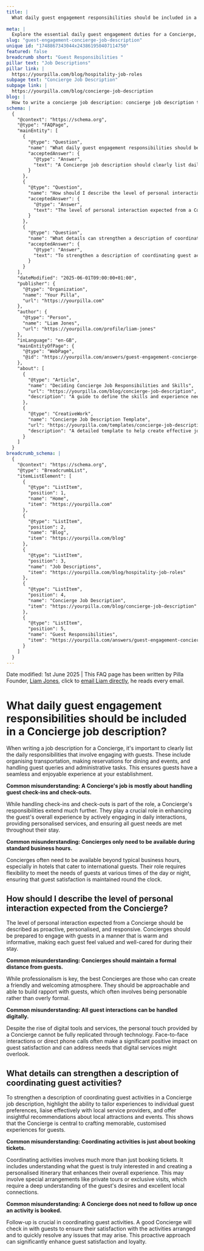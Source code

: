 ```yaml
---
title: |
  What daily guest engagement responsibilities should be included in a Concierge job description?
  
meta: |
  Explore the essential daily guest engagement duties for a Concierge, including organising transportation, making reservations, and handling queries to enhance guest experiences.
slug: "guest-engagement-concierge-job-description"
unique id: "1748867343044x243861950407114750"
featured: false
breadcrumb short: "Guest Responsibilities "
pillar text: "Job Descriptions"
pillar link: |
  https://yourpilla.com/blog/hospitality-job-roles
subpage text: "Concierge Job Description"
subpage link: |
  https://yourpilla.com/blog/concierge-job-description
blog: |
  How to write a concierge job description: concierge job description template included.
schema: |
  {
    "@context": "https://schema.org",
    "@type": "FAQPage",
    "mainEntity": [
      {
        "@type": "Question",
        "name": "What daily guest engagement responsibilities should be included in a Concierge job description?",
        "acceptedAnswer": {
          "@type": "Answer",
          "text": "A Concierge job description should clearly list daily responsibilities that engage with guests. These responsibilities include organising transportation, making reservations for dining and events, and handling guest queries and administrative tasks, all aimed at enhancing the guest's overall experience."
        }
      },
      {
        "@type": "Question",
        "name": "How should I describe the level of personal interaction expected from the Concierge?",
        "acceptedAnswer": {
          "@type": "Answer",
          "text": "The level of personal interaction expected from a Concierge should be proactive, personalised, and responsive. Concierges should engage with guests warmly and informatively, making each guest feel valued and well-cared for during their stay. This engagement is crucial for creating a friendly and welcoming atmosphere."
        }
      },
      {
        "@type": "Question",
        "name": "What details can strengthen a description of coordinating guest activities?",
        "acceptedAnswer": {
          "@type": "Answer",
          "text": "To strengthen a description of coordinating guest activities, emphasise the ability to tailor experiences to individual guest preferences, liaise effectively with local service providers, and provide insightful recommendations about local attractions and events. This approach shows the Concierge's central role in crafting memorable, customised guest experiences."
        }
      }
    ],
    "dateModified": "2025-06-01T09:00:00+01:00",
    "publisher": {
      "@type": "Organization",
      "name": "Your Pilla",
      "url": "https://yourpilla.com"
    },
    "author": {
      "@type": "Person",
      "name": "Liam Jones",
      "url": "https://yourpilla.com/profile/liam-jones"
    },
    "inLanguage": "en-GB",
    "mainEntityOfPage": {
      "@type": "WebPage",
      "@id": "https://yourpilla.com/answers/guest-engagement-concierge-job-description"
    },
    "about": [
      {
        "@type": "Article",
        "name": "Deciding Concierge Job Responsibilities and Skills",
        "url": "https://yourpilla.com/blog/concierge-job-description",
        "description": "A guide to define the skills and experience needed from a Concierge to enhance guest engagement and satisfaction."
      },
      {
        "@type": "CreativeWork",
        "name": "Concierge Job Description Template",
        "url": "https://yourpilla.com/templates/concierge-job-description",
        "description": "A detailed template to help create effective job descriptions for Concierge positions, focusing on guest interaction and activity coordination."
      }
    ]
  }
breadcrumb_schema: |
  {
    "@context": "https://schema.org",
    "@type": "BreadcrumbList",
    "itemListElement": [
      {
        "@type": "ListItem",
        "position": 1,
        "name": "Home",
        "item": "https://yourpilla.com"
      },
      {
        "@type": "ListItem",
        "position": 2,
        "name": "Blog",
        "item": "https://yourpilla.com/blog"
      },
      {
        "@type": "ListItem",
        "position": 3,
        "name": "Job Descriptions",
        "item": "https://yourpilla.com/blog/hospitality-job-roles"
      },
      {
        "@type": "ListItem",
        "position": 4,
        "name": "Concierge Job Description",
        "item": "https://yourpilla.com/blog/concierge-job-description"
      },
      {
        "@type": "ListItem",
        "position": 5,
        "name": "Guest Responsibilities",
        "item": "https://yourpilla.com/answers/guest-engagement-concierge-job-description"
      }
    ]
  }
---
```


Date modified: 1st June 2025 | This FAQ page has been written by Pilla Founder, [Liam Jones](https://yourpilla.com/profile/liam-jones), click to [email Liam directly](https://mailto:liam@yourpilla.com), he reads every email.

# What daily guest engagement responsibilities should be included in a Concierge job description?

When writing a job description for a Concierge, it's important to clearly list the daily responsibilities that involve engaging with guests. These include organising transportation, making reservations for dining and events, and handling guest queries and administrative tasks. This ensures guests have a seamless and enjoyable experience at your establishment.

**Common misunderstanding: A Concierge's job is mostly about handling guest check-ins and check-outs.**

While handling check-ins and check-outs is part of the role, a Concierge's responsibilities extend much further. They play a crucial role in enhancing the guest's overall experience by actively engaging in daily interactions, providing personalised services, and ensuring all guest needs are met throughout their stay.

**Common misunderstanding: Concierges only need to be available during standard business hours.**

Concierges often need to be available beyond typical business hours, especially in hotels that cater to international guests. Their role requires flexibility to meet the needs of guests at various times of the day or night, ensuring that guest satisfaction is maintained round the clock.

## How should I describe the level of personal interaction expected from the Concierge?

The level of personal interaction expected from a Concierge should be described as proactive, personalised, and responsive. Concierges should be prepared to engage with guests in a manner that is warm and informative, making each guest feel valued and well-cared for during their stay.

**Common misunderstanding: Concierges should maintain a formal distance from guests.**

While professionalism is key, the best Concierges are those who can create a friendly and welcoming atmosphere. They should be approachable and able to build rapport with guests, which often involves being personable rather than overly formal.

**Common misunderstanding: All guest interactions can be handled digitally.**

Despite the rise of digital tools and services, the personal touch provided by a Concierge cannot be fully replicated through technology. Face-to-face interactions or direct phone calls often make a significant positive impact on guest satisfaction and can address needs that digital services might overlook.

## What details can strengthen a description of coordinating guest activities?

To strengthen a description of coordinating guest activities in a Concierge job description, highlight the ability to tailor experiences to individual guest preferences, liaise effectively with local service providers, and offer insightful recommendations about local attractions and events. This shows that the Concierge is central to crafting memorable, customised experiences for guests.

**Common misunderstanding: Coordinating activities is just about booking tickets.**

Coordinating activities involves much more than just booking tickets. It includes understanding what the guest is truly interested in and creating a personalised itinerary that enhances their overall experience. This may involve special arrangements like private tours or exclusive visits, which require a deep understanding of the guest's desires and excellent local connections.

**Common misunderstanding: A Concierge does not need to follow up once an activity is booked.**

Follow-up is crucial in coordinating guest activities. A good Concierge will check in with guests to ensure their satisfaction with the activities arranged and to quickly resolve any issues that may arise. This proactive approach can significantly enhance guest satisfaction and loyalty.